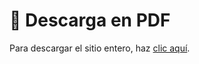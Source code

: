 # 📄 Descarga en PDF

Para descargar el sitio entero, haz [clic aquí](../pdf/doc_holamundo_pyside6.pdf).

